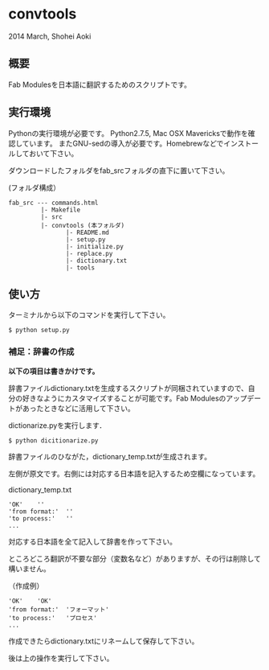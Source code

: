 # convtools
2014 March, Shohei Aoki

## 概要
Fab Modulesを日本語に翻訳するためのスクリプトです。

## 実行環境
Pythonの実行環境が必要です。
Python2.7.5, Mac OSX Mavericksで動作を確認しています。
またGNU-sedの導入が必要です。Homebrewなどでインストールしておいて下さい。

ダウンロードしたフォルダをfab_srcフォルダの直下に置いて下さい。

(フォルダ構成）

```
fab_src --- commands.html 
		 |- Makefile
		 |- src
		 |- convtools (本フォルダ) 
				|- README.md
				|- setup.py
				|- initialize.py
				|- replace.py
				|- dictionary.txt
				|- tools
```

## 使い方
ターミナルから以下のコマンドを実行して下さい。
```
$ python setup.py
```


### 補足：辞書の作成
**以下の項目は書きかけです。**

辞書ファイルdictionary.txtを生成するスクリプトが同梱されていますので、自分の好きなようにカスタマイズすることが可能です。Fab Modulesのアップデートがあったときなどに活用して下さい。

dictionarize.pyを実行します．

```
$ python dicitionarize.py
```

辞書ファイルのひながた，dictionary_temp.txtが生成されます。

左側が原文です。右側には対応する日本語を記入するため空欄になっています。


dictionary_temp.txt

```
'OK'	''
'from format:'	''
'to process:'	''
...
```

対応する日本語を全て記入して辞書を作って下さい。

ところどころ翻訳が不要な部分（変数名など）がありますが、その行は削除して構いません。

（作成例）
```
'OK'	'OK'
'from format:'	'フォーマット'
'to process:'	'プロセス'
...
```
作成できたらdictionary.txtにリネームして保存して下さい。

後は上の操作を実行して下さい。



